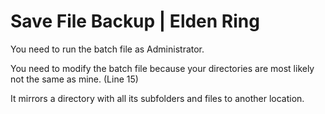 # Save File Backup | Elden Ring
You need to run the batch file as Administrator.

You need to modify the batch file because your directories are most likely not the same as mine. (Line 15)

It mirrors a directory with all its subfolders and files to another location.
